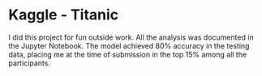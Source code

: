 # Kaggle - Titanic
I did this project for fun outside work.  All the analysis was documented in the Jupyter Notebook.  The model achieved 80% accuracy in the testing data, placing me at the time of submission in the top 15% among all the participants.